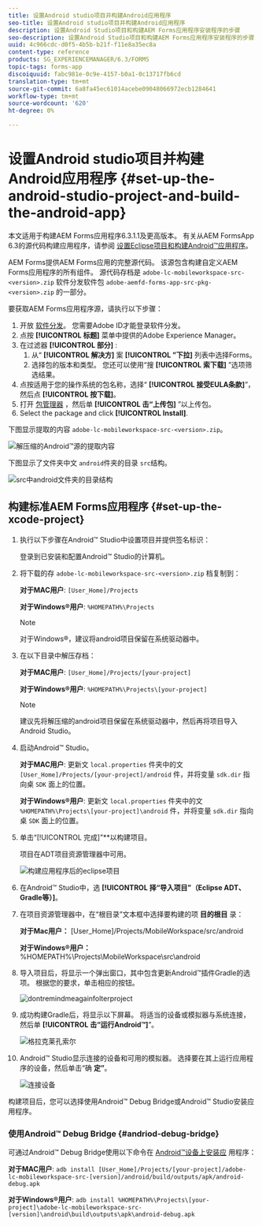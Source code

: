 ```yaml
---
title: 设置Android studio项目并构建Android应用程序
seo-title: 设置Android studio项目并构建Android应用程序
description: 设置Android Studio项目和构建AEM Forms应用程序安装程序的步骤
seo-description: 设置Android Studio项目和构建AEM Forms应用程序安装程序的步骤
uuid: 4c966cdc-d0f5-4b5b-b21f-f11e8a35ec8a
content-type: reference
products: SG_EXPERIENCEMANAGER/6.3/FORMS
topic-tags: forms-app
discoiquuid: fabc981e-0c9e-4157-b0a1-0c13717fb6cd
translation-type: tm+mt
source-git-commit: 6a8fa45ec61014acebe09048066972ecb1284641
workflow-type: tm+mt
source-wordcount: '620'
ht-degree: 0%

---
```



# 设置Android studio项目并构建Android应用程序 {#set-up-the-android-studio-project-and-build-the-android-app}

本文适用于构建AEM Forms应用程序6.3.1.1及更高版本。 有关从AEM FormsApp 6.3的源代码构建应用程序，请参阅 [设置Eclipse项目和构建Android™应用程序](/help/forms/using/setup-eclipse-project-build-installer.md)。

AEM Forms提供AEM Forms应用的完整源代码。 该源包含构建自定义AEM Forms应用程序的所有组件。 源代码存档是 `adobe-lc-mobileworkspace-src-<version>.zip` 软件分发软件包 `adobe-aemfd-forms-app-src-pkg-<version>.zip` 的一部分。

要获取AEM Forms应用程序源，请执行以下步骤：

1. 开放 [软件分发](https://experience.adobe.com/downloads)。 您需要Adobe ID才能登录软件分发。
1. 点按 **[!UICONTROL 标题]** 菜单中提供的Adobe Experience Manager。
1. 在过滤器 **[!UICONTROL 部分]** :
   1. 从“ **[!UICONTROL 解决方]** 案 **[!UICONTROL ”下拉]** 列表中选择Forms。
   2. 选择包的版本和类型。 您还可以使用“搜 **[!UICONTROL 索下载]** ”选项筛选结果。
1. 点按适用于您的操作系统的包名称，选择“ **[!UICONTROL 接受EULA条款]**”，然后点 **[!UICONTROL 按下载]**。
1. 打开 [包管理器](https://docs.adobe.com/content/help/en/experience-manager-65/administering/contentmanagement/package-manager.html) ，然后单 **[!UICONTROL 击“上传包]** ”以上传包。
1. Select the package and click **[!UICONTROL Install]**.

下图显示提取的内容 `adobe-lc-mobileworkspace-src-<version>.zip`。

![解压缩的Android™源的提取内容](assets/mws-content-1.png)

下图显示了文件夹中文 `android`件夹的目录 `src`结构。

![src中android文件夹的目录结构](assets/android-folder.png)

## 构建标准AEM Forms应用程序 {#set-up-the-xcode-project}

1. 执行以下步骤在Android™ Studio中设置项目并提供签名标识：

   登录到已安装和配置Android™ Studio的计算机。

1. 将下载的存 `adobe-lc-mobileworkspace-src-<version>.zip` 档复制到：

   **对于MAC用户**: `[User_Home]/Projects`

   **对于Windows®用户**: `%HOMEPATH%\Projects`

   >[!NOTE]
   >
   >对于Windows®，建议将android项目保留在系统驱动器中。

1. 在以下目录中解压存档：

   **对于MAC用户**: `[User_Home]/Projects/[your-project]`

   **对于Windows®用户**: `%HOMEPATH%\Projects\[your-project]`

   >[!NOTE]
   >
   >建议先将解压缩的android项目保留在系统驱动器中，然后再将项目导入Android Studio。

1. 启动Android™ Studio。

   **对于MAC用户**: 更新文 `local.properties` 件夹中的文 `[User_Home]/Projects/[your-project]/android` 件，并将变量 `sdk.dir` 指向桌 `SDK` 面上的位置。

   **对于Windows®用户**: 更新文 `local.properties` 件夹中的文 `%HOMEPATH%\Projects\[your-project]\android` 件，并将变量 `sdk.dir` 指向桌 `SDK` 面上的位置。

1. 单击“[!UICONTROL 完成]”**以构建项目。

   项目在ADT项目资源管理器中可用。

   ![构建应用程序后的eclipse项目](assets/eclipsebuildmws.png)

1. 在Android™ Studio中，选 **[!UICONTROL 择“导入项目”（Eclipse ADT、Gradle等）]**。
1. 在项目资源管理器中，在“根目录”文本框中选择要构建的项 **目的根目** 录：

   **对于Mac用户：** [User_Home]/Projects/MobileWorkspace/src/android

   **对于Windows®用户：** %HOMEPATH%\Projects\MobileWorkspace\src\android

1. 导入项目后，将显示一个弹出窗口，其中包含更新Android™插件Gradle的选项。 根据您的要求，单击相应的按钮。

   ![dontremindmeagainfolterproject](assets/dontremindmeagainforthisproject.png)

1. 成功构建Gradle后，将显示以下屏幕。 将适当的设备或模拟器与系统连接，然后单 **[!UICONTROL 击“运行Android™]**”。

   ![格拉克莱孔索尔](assets/gradleconsole.png)

1. Android™ Studio显示连接的设备和可用的模拟器。 选择要在其上运行应用程序的设备，然后单击“确 **定”**。

   ![连接设备](assets/connecteddevice.png)

构建项目后，您可以选择使用Android™ Debug Bridge或Android™ Studio安装应用程序。

### 使用Android™ Debug Bridge {#andriod-debug-bridge}

可通过Android™ Debug Bridge使用以下命令在 [Android™设备上安装应](https://developer.android.com/tools/help/adb.html) 用程序：

**对于MAC用户**: `adb install [User_Home]/Projects/[your-project]/adobe-lc-mobileworkspace-src-[version]/android/build/outputs/apk/android-debug.apk`

**对于Windows®用户**: `adb install %HOMEPATH%\Projects\[your-project]\adobe-lc-mobileworkspace-src-[version]\android\build\outputs\apk\android-debug.apk`

